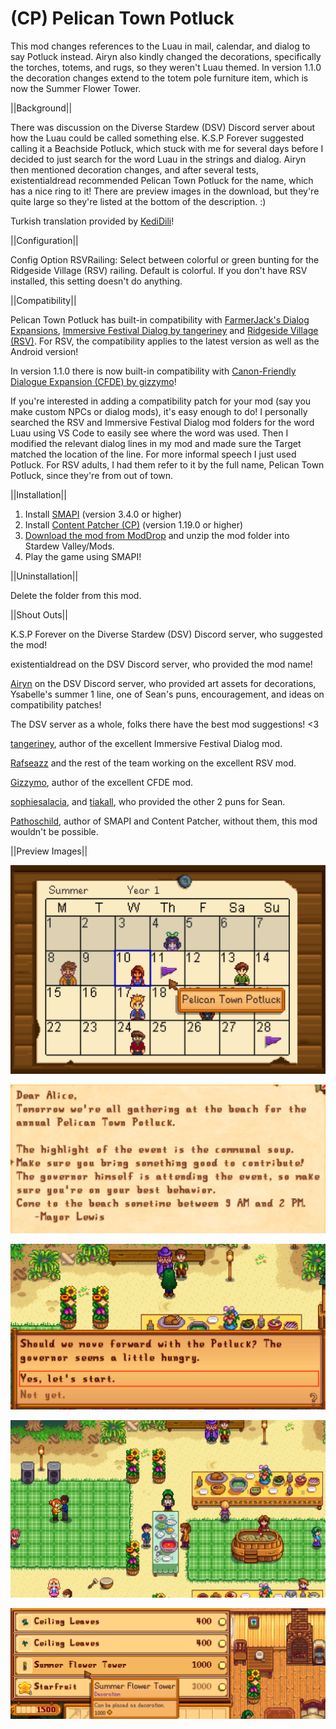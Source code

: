 # (CP) Pelican Town Potluck
This mod changes references to the Luau in mail, calendar, and dialog to say Potluck instead. Airyn also kindly changed the decorations, specifically the torches, totems, and rugs, so they weren't Luau themed. In version 1.1.0 the decoration changes extend to the totem pole furniture item, which is now the Summer Flower Tower.


||Background||

There was discussion on the Diverse Stardew (DSV) Discord server about how the Luau could be called something else. K.S.P Forever suggested calling it a Beachside Potluck, which stuck with me for several days before I decided to just search for the word Luau in the strings and dialog. Airyn then mentioned decoration changes, and after several tests, existentialdread recommended Pelican Town Potluck for the name, which has a nice ring to it! There are preview images in the download, but they're quite large so they're listed at the bottom of the description. :)

Turkish translation provided by <a href="https://www.moddrop.com/stardew-valley/profile/225898">KediDili</a>!


||Configuration||

Config Option
RSVRailing: Select between colorful or green bunting for the Ridgeside Village (RSV) railing. Default is colorful. If you don't have RSV installed, this setting doesn't do anything.

||Compatibility||

Pelican Town Potluck has built-in compatibility with <a href="https://www.nexusmods.com/stardewvalley/mods/9972">FarmerJack's Dialog Expansions</a>, <a href="https://www.nexusmods.com/stardewvalley/mods/2612">Immersive Festival Dialog by tangeriney</a> and <a href="https://www.nexusmods.com/stardewvalley/mods/7286">Ridgeside Village (RSV)</a>. For RSV, the compatibility applies to the latest version as well as the Android version!

In version 1.1.0 there is now built-in compatibility with <a href="https://www.nexusmods.com/stardewvalley/mods/2544">Canon-Friendly Dialogue Expansion (CFDE) by gizzymo</a>!

If you're interested in adding a compatibility patch for your mod (say you make custom NPCs or dialog mods), it's easy enough to do! I personally searched the RSV and Immersive Festival Dialog mod folders for the word Luau using VS Code to easily see where the word was used. Then I modified the relevant dialog lines in my mod and made sure the Target matched the location of the line. For more informal speech I just used Potluck. For RSV adults, I had them refer to it by the full name, Pelican Town Potluck, since they're from out of town.


||Installation||

1. Install <a href="https://smapi.io/">SMAPI</a> (version 3.4.0 or higher)
2. Install <a href="https://www.nexusmods.com/stardewvalley/mods/1915">Content Patcher (CP)</a> (version 1.19.0 or higher)
3. <a href="https://www.moddrop.com/stardew-valley/mods/1032927-pelican-town-potluck">Download the mod from ModDrop</a> and unzip the mod folder into Stardew Valley/Mods.
4. Play the game using SMAPI!


||Uninstallation||

Delete the folder from this mod.


||Shout Outs||

K.S.P Forever on the Diverse Stardew (DSV) Discord server, who suggested the mod!

existentialdread on the DSV Discord server, who provided the mod name!

<a href="https://www.moddrop.com/stardew-valley/profile/182160/mods">Airyn</a> on the DSV Discord server, who provided art assets for decorations, Ysabelle's summer 1 line, one of Sean's puns, encouragement, and ideas on compatibility patches!

The DSV server as a whole, folks there have the best mod suggestions! <3

<a href="https://www.nexusmods.com/stardewvalley/users/25845075?tab=user+files">tangeriney</a>, author of the excellent Immersive Festival Dialog mod.

<a href="https://www.nexusmods.com/stardewvalley/users/66167516?tab=user+files">Rafseazz</a> and the rest of the team working on the excellent RSV mod.

<a href="https://www.nexusmods.com/stardewvalley/users/6238934?tab=user+files">Gizzymo</a>, author of the excellent CFDE mod.

<a href="https://www.nexusmods.com/stardewvalley/users/6976914?tab=user+files">sophiesalacia</a>, and <a href="https://www.nexusmods.com/stardewvalley/users/112768378?tab=user+files">tiakall</a>, who provided the other 2 puns for Sean.

<a href="https://www.nexusmods.com/stardewvalley/users/1552317?tab=user+files">Pathoschild</a>, author of SMAPI and Content Patcher, without them, this mod wouldn't be possible.

||Preview Images||

![Calendar Change](Preview%20Images/Calendar%20Change.png)

![Mail Change](Preview%20Images/Mail%20Change.png)

![Lewis Dialog Change](Preview%20Images/Lewis%20Dialog%20Change.png)

![Decorations Changes](Preview%20Images/Decoration%20Changes.png)

![Furniture Change](Preview%20Images/Furniture%20Change.png)
